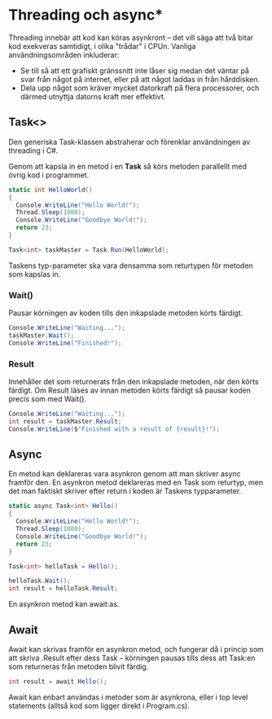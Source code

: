 # Threading och async\*

Threading innebär att kod kan köras asynkront – det vill säga att två bitar kod exekveras samtidigt, i olika "trådar" i CPUn. Vanliga användningsområden inkluderar:

* Se till så att ett grafiskt gränssnitt inte låser sig medan det väntar på svar från något på internet, eller på att något laddas in från hårddisken.
* Dela upp något som kräver mycket datorkraft på flera processorer, och därmed utnyttja datorns kraft mer effektivt.

## Task<>

Den generiska Task-klassen abstraherar och förenklar användningen av threading i C#.&#x20;

Genom att kapsla in en metod i en **Task** så körs metoden parallellt med övrig kod i programmet.

```csharp
static int HelloWorld()
{
  Console.WriteLine("Hello World!");
  Thread.Sleep(1000);
  Console.WriteLine("Goodbye World!");
  return 23;
}

Task<int> taskMaster = Task.Run(HelloWorld);
```

Taskens typ-parameter ska vara densamma som returtypen för metoden som kapslas in.

### Wait()

Pausar körningen av koden tills den inkapslade metoden körts färdigt.

```csharp
Console.WriteLine("Waiting...");
taskMaster.Wait();
Console.WriteLine("Finished!");
```

### Result

Innehåller det som returnerats från den inkapslade metoden, när den körts färdigt. Om Result läses av innan metoden körts färdigt så pausar koden precis som med Wait().

```csharp
Console.WriteLine("Waiting...");
int result = taskMaster.Result;
Console.WriteLine($"Finished with a result of {result}!");
```



## Async

En metod kan deklareras vara asynkron genom att man skriver async framför den. En asynkron metod deklareras med en Task som returtyp, men det man faktiskt skriver efter return i koden är Taskens typparameter.

```csharp
static async Task<int> Hello()
{
  Console.WriteLine("Hello World!");
  Thread.Sleep(1000);
  Console.WriteLine("Goodbye World!");
  return 23;
}

Task<int> helloTask = Hello();

helloTask.Wait();
int result = helloTask.Result;
```

En asynkron metod kan await:as.

## Await

Await kan skrivas framför en asynkron metod, och fungerar då i princip som att skriva .Result efter dess Task – körningen pausas tills dess att Task:en som returneras från metoden blivit färdig.

```csharp
int result = await Hello();
```

Await kan enbart användas i metoder som är asynkrona, eller i top level statements (alltså kod som ligger direkt i Program.cs).
